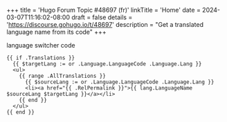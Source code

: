 +++
title = 'Hugo Forum Topic #48697 (fr)'
linkTitle = 'Home'
date = 2024-03-07T11:16:02-08:00
draft = false
details = 'https://discourse.gohugo.io/t/48697'
description = "Get a translated language name from its code"
+++

language switcher code

```go-html-template
{{ if .Translations }}
  {{ $targetLang := or .Language.LanguageCode .Language.Lang }}
  <ul>
    {{ range .AllTranslations }}
      {{ $sourceLang := or .Language.LanguageCode .Language.Lang }}
      <li><a href="{{ .RelPermalink }}">{{ lang.LanguageName $sourceLang $targetLang }}</a></li>
    {{ end }}
  </ul>
{{ end }}
```
